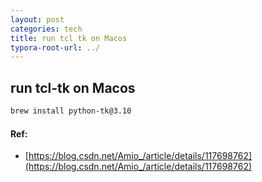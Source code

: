 ```yaml
---
layout: post
categories: tech
title: run tcl tk on Macos
typora-root-url: ../
---
```

## run tcl-tk on Macos

```bash
brew install python-tk@3.10
```

#### Ref:

- [https://blog.csdn.net/Amio_/article/details/117698762](https://blog.csdn.net/Amio_/article/details/117698762)
